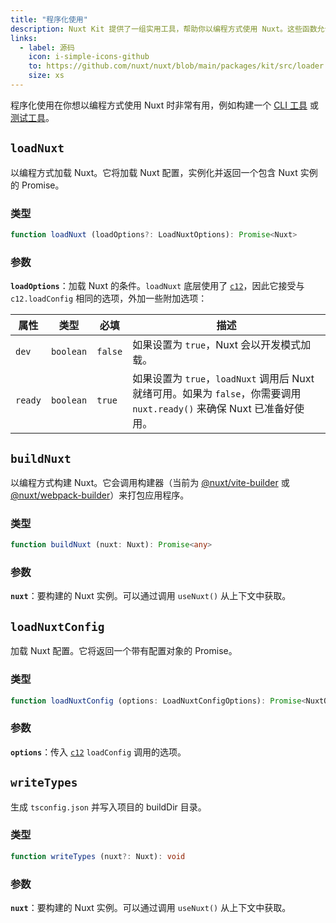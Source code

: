 ```yaml
---
title: "程序化使用"
description: Nuxt Kit 提供了一组实用工具，帮助你以编程方式使用 Nuxt。这些函数允许你加载 Nuxt、构建 Nuxt 以及加载 Nuxt 配置。
links:
  - label: 源码
    icon: i-simple-icons-github
    to: https://github.com/nuxt/nuxt/blob/main/packages/kit/src/loader
    size: xs
---
```


程序化使用在你想以编程方式使用 Nuxt 时非常有用，例如构建一个 [CLI 工具](https://github.com/nuxt/cli) 或 [测试工具](https://github.com/nuxt/nuxt/tree/main/packages/test-utils)。

## `loadNuxt`

以编程方式加载 Nuxt。它将加载 Nuxt 配置，实例化并返回一个包含 Nuxt 实例的 Promise。

### 类型

```ts
function loadNuxt (loadOptions?: LoadNuxtOptions): Promise<Nuxt>
```

### 参数

**`loadOptions`**：加载 Nuxt 的条件。`loadNuxt` 底层使用了 [`c12`](https://github.com/unjs/c12)，因此它接受与 `c12.loadConfig` 相同的选项，外加一些附加选项：

| 属性      | 类型        | 必填   | 描述                                                                                                                    |
| --------- | ----------- | ------ | ----------------------------------------------------------------------------------------------------------------------- |
| `dev`     | `boolean`   | `false`| 如果设置为 `true`，Nuxt 会以开发模式加载。                                                                              |
| `ready`   | `boolean`   | `true` | 如果设置为 `true`，`loadNuxt` 调用后 Nuxt 就绪可用。如果为 `false`，你需要调用 `nuxt.ready()` 来确保 Nuxt 已准备好使用。 |

## `buildNuxt`

以编程方式构建 Nuxt。它会调用构建器（当前为 [@nuxt/vite-builder](https://github.com/nuxt/nuxt/tree/main/packages/vite) 或 [@nuxt/webpack-builder](https://github.com/nuxt/nuxt/tree/main/packages/webpack)）来打包应用程序。

### 类型

```ts
function buildNuxt (nuxt: Nuxt): Promise<any>
```

### 参数

**`nuxt`**：要构建的 Nuxt 实例。可以通过调用 `useNuxt()` 从上下文中获取。

## `loadNuxtConfig`

加载 Nuxt 配置。它将返回一个带有配置对象的 Promise。

### 类型

```ts
function loadNuxtConfig (options: LoadNuxtConfigOptions): Promise<NuxtOptions>
```

### 参数

**`options`**：传入 [`c12`](https://github.com/unjs/c12#options) `loadConfig` 调用的选项。

## `writeTypes`

生成 `tsconfig.json` 并写入项目的 buildDir 目录。

### 类型

```ts
function writeTypes (nuxt?: Nuxt): void
```

### 参数

**`nuxt`**：要构建的 Nuxt 实例。可以通过调用 `useNuxt()` 从上下文中获取。